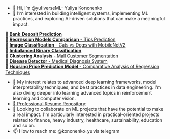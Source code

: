- 👋 Hi, I’m @yuliverseML- Yuliya Kononenko
- 👀 I’m interested in building intelligent systems, implementing ML practices, and exploring AI-driven solutions that can make a meaningful impact.

🔗 [**Bank Deposit Prediction**](https://github.com/yuliverseML/bank-deposit-subscription-prediction)          
🔗 [**Regression Models Comparison** - Tips Prediction](https://github.com/yuliverseML/comparing_regression_models/tree/main)                 
🔗 [**Image Classification** - Cats vs Dogs with MobileNetV2 ](https://github.com/yuliverseML/classification_images_MobileNetV2)               
🔗 [**Imbalanced Binary Classification**](https://github.com/yuliverseML/Imbalanced-Binary-Classification)       
🔗 [**Clustering Analysis** - Mall Customer Segmentation](https://github.com/yuliverseML/Customer-Segmentation-Clustering)       
🔗 [**Disease Detector** - Medical Diagnosis System](https://github.com/yuliverseML/detection_of_medical_diseases)       
🔗 [**Housing Price Prediction Model** - Comparative Analysis of Regression Techniques](https://github.com/yuliverseML/Housing-Price-Prediction-Model)  




- 🌱 My interest relates to advanced deep learning frameworks, model interpretability techniques, and best practices in data engineering. I'm also diving deeper into learning advanced topics in reinforcement learning and computer vision.
- [📄 Professional Resume Repository](https://github.com/yuliverseML/resume)
- 💞️ Looking to collaborate on  ML projects that have the potential to make a real impact. I'm particularly interested in practical-oriented projects related to finance, heavy industry, healthcare, sustainability, education and so on.
- 📫 How to reach me: @kononenko_yu via telegram


<!---
yuliyak24/yuliyak24 is a ✨ special ✨ repository because its `README.md` (this file) appears on your GitHub profile.
You can click the Preview link to take a look at your changes.
--->
